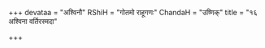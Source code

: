 +++
devataa = "अश्विनौ"
RShiH = "गोतमो राहूगणः"
ChandaH = "उष्णिक्"
title = "१६ अश्विना वर्तिरस्मदा"

+++
